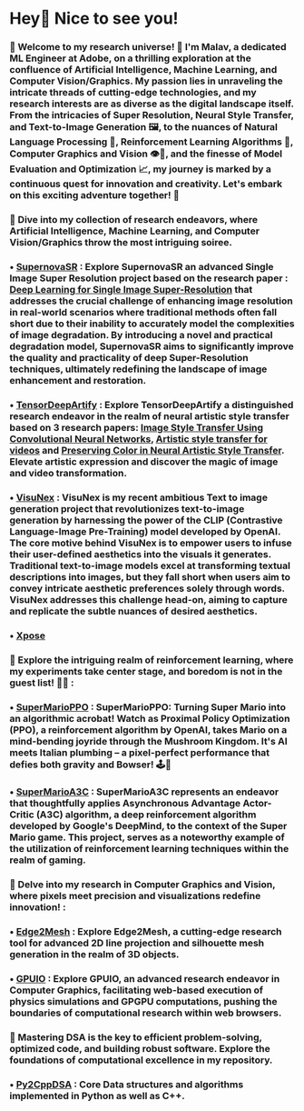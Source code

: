 # Hey👋 Nice to see you!

### 🚀 Welcome to my research universe! 🌌 I'm Malav, a dedicated ML Engineer at Adobe, on a thrilling exploration at the confluence of Artificial Intelligence, Machine Learning, and Computer Vision/Graphics. My passion lies in unraveling the intricate threads of cutting-edge technologies, and my research interests are as diverse as the digital landscape itself. From the intricacies of Super Resolution, Neural Style Transfer, and Text-to-Image Generation 🖼️, to the nuances of Natural Language Processing 🤖, Reinforcement Learning Algorithms 🔄, Computer Graphics and Vision 👁️🎨, and the finesse of Model Evaluation and Optimization 📈, my journey is marked by a continuous quest for innovation and creativity. Let's embark on this exciting adventure together! 🌟

### 🌟 Dive into my collection of research endeavors, where Artificial Intelligence, Machine Learning, and Computer Vision/Graphics throw the most intriguing soiree.

### • [SupernovaSR](https://github.com/Malav5372/SupernovaSR) : Explore SupernovaSR an advanced Single Image Super Resolution project based on the research paper : [Deep Learning for Single Image Super-Resolution](https://arxiv.org/abs/1808.03344) that addresses the crucial challenge of enhancing image resolution in real-world scenarios where traditional methods often fall short due to their inability to accurately model the complexities of image degradation. By introducing a novel and practical degradation model, SupernovaSR aims to significantly improve the quality and practicality of deep Super-Resolution techniques, ultimately redefining the landscape of image enhancement and restoration. 

### • [TensorDeepArtify](https://github.com/Malav5372/TensorDeepArtify) : Explore TensorDeepArtify a distinguished research endeavor in the realm of neural artistic style transfer based on 3 research papers: [Image Style Transfer Using Convolutional Neural Networks](https://www.cv-foundation.org/openaccess/content_cvpr_2016/papers/Gatys_Image_Style_Transfer_CVPR_2016_paper.pdf), [Artistic style transfer for videos](https://arxiv.org/abs/1604.08610) and [Preserving Color in Neural Artistic Style Transfer](https://arxiv.org/abs/1606.05897). Elevate artistic expression and discover the magic of image and video transformation.

### • [VisuNex](https://github.com/Malav5372/VisuNex) : VisuNex is my recent ambitious Text to image generation project that revolutionizes text-to-image generation by harnessing the power of the CLIP (Contrastive Language-Image Pre-Training) model developed by OpenAI. The core motive behind VisuNex is to empower users to infuse their user-defined aesthetics into the visuals it generates. Traditional text-to-image models excel at transforming textual descriptions into images, but they fall short when users aim to convey intricate aesthetic preferences solely through words. VisuNex addresses this challenge head-on, aiming to capture and replicate the subtle nuances of desired aesthetics.

### • [Xpose](https://github.com/Malav5372/Xpose)

### 🌟 Explore the intriguing realm of reinforcement learning, where my experiments take center stage, and boredom is not in the guest list! 🚀✨ :
 
### • [SuperMarioPPO](https://github.com/Malav5372/SuperMarioPPO/tree/main/SuperMarioPPO) : SuperMarioPPO: Turning Super Mario into an algorithmic acrobat! Watch as Proximal Policy Optimization (PPO), a reinforcement algorithm by OpenAI, takes Mario on a mind-bending joyride through the Mushroom Kingdom. It's AI meets Italian plumbing – a pixel-perfect performance that defies both gravity and Bowser! 🕹️🚀

### • [SuperMarioA3C](https://github.com/Malav5372/SuperMarioA3C) : SuperMarioA3C represents an endeavor that thoughtfully applies Asynchronous Advantage Actor-Critic (A3C) algorithm, a deep reinforcement algorithm developed by Google's DeepMind, to the context of the Super Mario game. This project, serves as a noteworthy example of the utilization of reinforcement learning techniques within the realm of gaming.

### 🌟 Delve into my research in Computer Graphics and Vision, where pixels meet precision and visualizations redefine innovation! :

### • [Edge2Mesh](https://github.com/Malav5372/Edge2Mesh) : Explore Edge2Mesh, a cutting-edge research tool for advanced 2D line projection and silhouette mesh generation in the realm of 3D objects.

### • [GPUIO](https://github.com/Malav5372/gpuio) : Explore GPUIO, an advanced research endeavor in Computer Graphics, facilitating web-based execution of physics simulations and GPGPU computations, pushing the boundaries of computational research within web browsers.

### 🌟 Mastering DSA is the key to efficient problem-solving, optimized code, and building robust software. Explore the foundations of computational excellence in my repository.

### • [Py2CppDSA](https://github.com/Malav5372/Py2CppDSA) : Core Data structures and algorithms implemented in Python as well as C++.
 





